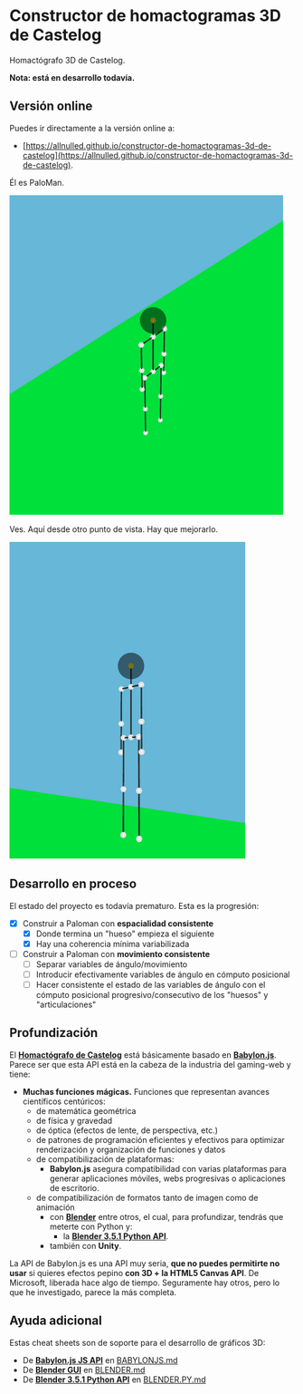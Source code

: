 # Constructor de homactogramas 3D de Castelog

Homactógrafo 3D de Castelog.

**Nota: está en desarrollo todavía.**

## Versión online

Puedes ir directamente a la versión online a:

 - [https://allnulled.github.io/constructor-de-homactogramas-3d-de-castelog](https://allnulled.github.io/constructor-de-homactogramas-3d-de-castelog).

Él es PaloMan.

![Imagen_1_del_homactografo](./dev/imagenes/homactografo-3d.1.png)

Ves. Aquí desde otro punto de vista. Hay que mejorarlo.

![Imagen_2_del_homactografo](./dev/imagenes/homactografo-3d.2.png)

## Desarrollo en proceso

El estado del proyecto es todavía prematuro. Esta es la progresión:

 - [x] Construir a Paloman con **espacialidad consistente**
    - [x] Donde termina un "hueso" empieza el siguiente
    - [x] Hay una coherencia mínima variabilizada
 - [ ] Construir a Paloman con **movimiento consistente**
    - [ ] Separar variables de ángulo/movimiento
    - [ ] Introducir efectivamente variables de ángulo en cómputo posicional
    - [ ] Hacer consistente el estado de las variables de ángulo con el cómputo posicional progresivo/consecutivo de los "huesos" y "articulaciones"

## Profundización

El **[Homactógrafo de Castelog](#)** está básicamente basado en **[Babylon.js](https://doc.babylonjs.com/typedoc/modules/BABYLON)**. Parece ser que esta API está en la cabeza de la industria del gaming-web y tiene:
  - **Muchas funciones mágicas.**  Funciones que representan avances científicos centúricos:
    - de matemática geométrica
    - de física y gravedad
    - de óptica (efectos de lente, de perspectiva, etc.)
    - de patrones de programación eficientes y efectivos para optimizar renderización y organización de funciones y datos
    - de compatibilización de plataformas:
      - **Babylon.js** asegura compatibilidad con varias plataformas para generar aplicaciones móviles, webs progresivas o aplicaciones de escritorio.
    - de compatibilización de formatos tanto de imagen como de animación
      - con **[Blender](https://docs.blender.org/manual/en/latest/)** entre otros, el cual, para profundizar, tendrás que meterte con Python y:
        - la **[Blender 3.5.1 Python API](https://docs.blender.org/api/current/index.html)**.
      - también con **Unity**.

La API de Babylon.js es una API muy seria, **que no puedes permitirte no usar** si quieres efectos pepino **con 3D + la HTML5 Canvas API**. De Microsoft, liberada hace algo de tiempo. Seguramente hay otros, pero lo que he investigado, parece la más completa.


## Ayuda adicional

Estas cheat sheets son de soporte para el desarrollo de gráficos 3D:

 - De **[Babylon.js JS API](#)** en [BABYLONJS.md](./BABYLONJS.md)
 - De **[Blender GUI](#)** en [BLENDER.md](./BLENDER.md)
 - De **[Blender 3.5.1 Python API](#)** en [BLENDER.PY.md](./BLENDER.PY.md)